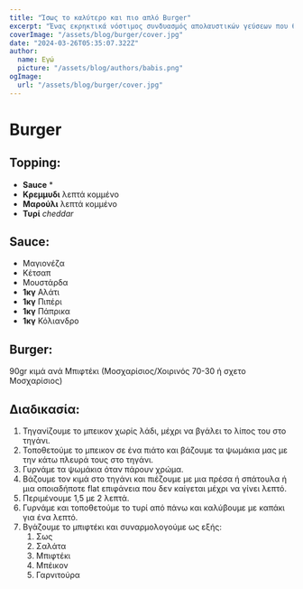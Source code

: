 ```yaml
---
title: "Ίσως το καλύτερο και πιο απλό Burger"
excerpt: "Ένας εκρηκτικά νόστιμος συνδυασμός απολαυστικών γεύσεων που θα σας ταξιδέψει στην κορυφή της γαστρονομίας!"
coverImage: "/assets/blog/burger/cover.jpg"
date: "2024-03-26T05:35:07.322Z"
author:
  name: Εγώ
  picture: "/assets/blog/authors/babis.png"
ogImage:
  url: "/assets/blog/burger/cover.jpg"
---
```


# Burger

## Topping:
- **Sauce** *
- **Κρεμμυδι** λεπτά κομμένο
- **Μαρούλι** λεπτά κομμένο
- **Τυρί** *cheddar*

## Sauce:
- Μαγιονέζα
- Κέτσαπ 
- Μουστάρδα 
- **1κγ** Αλάτι 
- **1κγ** Πιπέρι 
- **1κγ** Πάπρικα
- **1κγ** Κόλιανδρο

## Burger:
90gr κιμά ανά Μπιφτέκι (Μοσχαρίσιος/Χοιρινός 70-30 ή σχετο Μοσχαρίσιος) 

## Διαδικασία:
1. Τηγανίζουμε το μπεικον χωρίς λάδι, μέχρι να βγάλει το λίπος του στο τηγάνι.
2. Τοποθετούμε το μπεικον σε ένα πιάτο και βάζουμε τα ψωμάκια μας με την κάτω πλευρά τους στο τηγάνι.
3. Γυρνάμε τα ψωμάκια όταν πάρουν χρώμα.
4. Βάζουμε τον κιμά στο τηγάνι και πιέζουμε με μια πρέσα ή σπάτουλα ή μια οποιαδήποτε flat επιφάνεια που δεν καίγεται μέχρι να γίνει λεπτό.
5. Περιμένουμε 1,5 με 2 λεπτά.
6. Γυρνάμε και τοποθετούμε το τυρί από πάνω και καλύβουμε με καπάκι για ένα λεπτό.
7. Βγάζουμε το μπιφτέκι και συναρμολογούμε ως εξής:
   1. Σως
   2. Σαλάτα
   3. Μπιφτέκι 
   4. Μπέικον
   5. Γαρνιτούρα

<!-- Burger
Topping:
Sauce *
Κρεμμυδι λεπτά κομμένο
Μαρούλι λεπτά κομμένο
Τυρί cheddar

Sauce:
	◦	Μαγιονέζα
	◦	Κέτσαπ 
	◦	Μουστάρδα 
	◦	Αλάτι 
	◦	Πιπέρι 
	◦	Πάπρικα
	◦	Κόλιανδρο

Burger:
90gr κιμά ανά Μπιφτέκι (Μοσχαρίσιος/Χοιρινός 70-30 ή σχετο Μοσχαρίσιος) 

Διαδικασια
	◦	Τηγανιζουμε το μπεικον χωρις λαδι, μεχρι να βγαλει τονλιπος του στο τηγανι.
	◦	Τοποθετουμε το μπεικον σε ενα πιατο και βαζουμε τα ψωμακια μας με τη κατω πλευρα του στο τηγανι 
	◦	Γυρναμε τα ψωμακια οταν παρουν χρωμα
	◦	Βαζουμε τον κιμα στο τηγάνι και πιεζουμε με μια πρέσα ή σπατουλα ή μια οποιαδηποτε flat επιφανεια που δεν καιγεται μεχρι να γινει λεπτό
	◦	περιμενου 1,5 με 2 λεπτα
	◦	γυρναμε και τοποθετουμε το τυρι απο πανω και καλυβουμε με καπακι για ενα λεπτο
	◦	Βγαζουμε το μπιφτεκι και συναρμολογουμε ως εξης:
	1.	Σως
	2.	Σαλατα
	3.	Μπιφτεκι 
	4.	Μπεικον
	5.	Γαρνιτουρα

 -->
